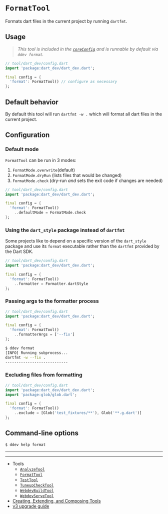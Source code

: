 # `FormatTool`

Formats dart files in the current project by running `dartfmt`.

## Usage

> _This tool is included in the [`coreConfig`][core-config] and is runnable by
> default via `ddev format`._

```dart
// tool/dart_dev/config.dart
import 'package:dart_dev/dart_dev.dart';

final config = {
  'format': FormatTool() // configure as necessary
};
```

## Default behavior

By default this tool will run `dartfmt -w .` which will format all dart files in
the current project.

## Configuration

### Default mode

`FormatTool` can be run in 3 modes:

1. `FormatMode.overwrite`(default)
2. `FormatMode.dryRun` (lists files that would be changed)
3. `FormatMode.check` (dry-run _and_ sets the exit code if changes are needed)

```dart
// tool/dart_dev/config.dart
import 'package:dart_dev/dart_dev.dart';

final config = {
  'format': FormatTool()
    ..defaultMode = FormatMode.check
};
```

### Using the `dart_style` package instead of `dartfmt`

Some projects like to depend on a specific version of the `dart_style` package
and use its `format` executable rather than the `dartfmt` provided by the Dart
SDK.

```dart
// tool/dart_dev/config.dart
import 'package:dart_dev/dart_dev.dart';

final config = {
  'format': FormatTool()
    ..formatter = Formatter.dartStyle
};
```

### Passing args to the formatter process

```dart
// tool/dart_dev/config.dart
import 'package:dart_dev/dart_dev.dart';

final config = {
  'format': FormatTool()
    ..formatterArgs = ['--fix']
};
```

```bash
$ ddev format
[INFO] Running subprocess...
dartfmt -w --fix .
----------------------------
```

### Excluding files from formatting

```dart
// tool/dart_dev/config.dart
import 'package:dart_dev/dart_dev.dart';
import 'package:glob/glob.dart';

final config = {
  'format': FormatTool()
    ..exclude = [Glob('test_fixtures/**'), Glob('**.g.dart')]
};
```

## Command-line options

```bash
$ ddev help format
```

[core-config]: /lib/src/core_config.dart

---
---

<!-- Table of Contents -->

- Tools
  - [`AnalyzeTool`][analyze-tool]
  - [`FormatTool`][format-tool]
  - [`TestTool`][test-tool]
  - [`TuneupCheckTool`][tuneup-check-tool]
  - [`WebdevBuildTool`][webdev-build-tool]
  - [`WebdevServeTool`][webdev-serve-tool]
- [Creating, Extending, and Composing Tools][tool-composition]
- [v3 upgrade guide][v3-upgrade-guide]

<!-- Table of Contents Links -->
[analyze-tool]: /doc/tools/analyze-tool.md
[tuneup-check-tool]: /doc/tools/tuneup-check-tool.md
[dart-function-tool]: /doc/tools/dart-function-tool.md
[format-tool]: /doc/tools/format-tool.md
[process-tool]: /doc/tools/process-tool.md
[test-tool]: /doc/tools/test-tool.md
[webdev-build-tool]: /doc/tools/webdev-build-tool.md
[webdev-serve-tool]: /doc/tools/webdev-serve-tool.md
[tool-composition]: /doc/tool-composition.md
[v3-upgrade-guide]: /doc/v3-upgrade-guide.md
